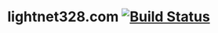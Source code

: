 # lightnet328.com [![Build Status](https://travis-ci.org/lightnet328/lightnet328.com.png?branch=master)](https://travis-ci.org/lightnet328/lightnet328.com)
